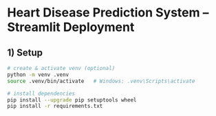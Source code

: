 # Heart Disease Prediction System – Streamlit Deployment

## 1) Setup

```bash
# create & activate venv (optional)
python -m venv .venv
source .venv/bin/activate   # Windows: .venv\Scripts\activate

# install dependencies
pip install --upgrade pip setuptools wheel
pip install -r requirements.txt

